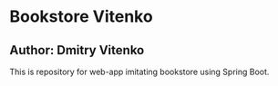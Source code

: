 # Bookstore Vitenko

## Author: Dmitry Vitenko

This is repository for web-app imitating bookstore using Spring Boot.